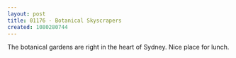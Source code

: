 ```yaml
---
layout: post
title: 01176 - Botanical Skyscrapers
created: 1080280744
---
```

The botanical gardens are right in the heart of Sydney.  Nice place for lunch.
